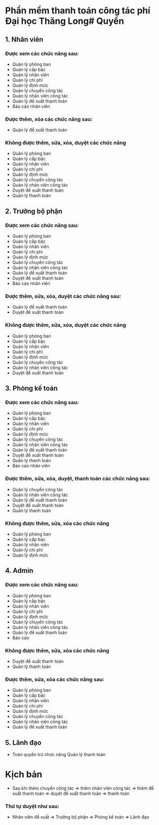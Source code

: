# Phần mềm thanh toán công tác phí Đại học Thăng Long# Quyền
## 1. Nhân viên
### Được xem các chức năng sau:
- 	Quản lý phòng ban
- 	Quản lý cấp bậc
- 	Quản lý nhân viên 
-	 Quản lý chi phí
- 	Quản lý định mức
- 	Quản lý chuyến công tác
- 	Quản lý nhân viên công tác
- 	Quản lý đề xuất thanh toán
-	 Báo cáo nhân viên
### Được thêm, xóa các chức năng sau:
- 	Quản lý đề xuất thanh toán
### Không được thêm, sửa, xóa, duyệt các chức năng 
- 	Quản lý phòng ban
- 	Quản lý cấp bậc
- 	Quản lý nhân viên 
- 	Quản lý chi phí
- 	Quản lý định mức
- 	Quản lý chuyến công tác
- 	Quản lý nhân viên công tác
- 	Duyệt đề xuất thanh toán
-	Quản lý thanh toán
## 2. Trưởng bộ phận
### Được xem các chức năng sau:
- 	Quản lý phòng ban
- 	Quản lý cấp bậc
- 	Quản lý nhân viên 
- 	Quản lý chi phí
- 	Quản lý định mức
- 	Quản lý chuyến công tác
-	 Quản lý nhân viên công tác
- 	Quản lý đề xuất thanh toán
- 	Duyệt đề xuất thanh toán
- 	Báo cáo nhân viên
### Được thêm, sửa, xóa, duyệt  các chức năng sau:
- 	Quản lý đề xuất thanh toán
- 	Duyệt đề xuất thanh toán
### Không được thêm, sửa, xóa, duyệt các chức năng 
- 	Quản lý phòng ban
- 	Quản lý cấp bậc
- 	Quản lý nhân viên 
- 	Quản lý chi phí
- 	Quản lý định mức
-	 Quản lý chuyến công tác
- 	Quản lý nhân viên công tác
- 	Duyệt đề xuất thanh toán
## 3. Phòng kế toán
### Được xem các chức năng sau:
- 	Quản lý phòng ban
- 	Quản lý cấp bậc
- 	Quản lý nhân viên 
- 	Quản lý chi phí
-	 Quản lý định mức
- 	Quản lý chuyến công tác
- 	Quản lý nhân viên công tác
-	 Quản lý đề xuất thanh toán
-	 Duyệt đề xuất thanh toán
- 	Quản lý thanh toán
- 	Báo cáo nhân viên
### Được thêm, sửa, xóa, duyệt, thanh toán các chức năng sau:
- 	Quản lý chuyến công tác
- 	Quản lý nhân viên công tác
-	 Quản lý đề xuất thanh toán
-	 Duyệt đề xuất thanh toán
- 	Quản lý thanh toán
### Không được thêm, sửa, xóa các chức năng 
-	 Quản lý phòng ban
- 	Quản lý cấp bậc
- 	Quản lý nhân viên 
- 	Quản lý chi phí
- 	Quản lý định mức
## 4. Admin
### Được xem các chức năng sau:
- 	Quản lý phòng ban
- 	Quản lý cấp bậc
- 	Quản lý nhân viên 
-	 Quản lý chi phí
- 	Quản lý định mức
- 	Quản lý chuyến công tác
- 	Quản lý nhân viên công tác
- 	Quản lý đề xuất thanh toán
- 	Báo cáo
### Không được thêm, sửa, xóa các chức năng 
-	 Duyệt đề xuất thanh toán
- 	Quản lý thanh toán
### Được thêm, sửa, xóa các chức năng sau:
- 	Quản lý phòng ban
-	 Quản lý cấp bậc
- 	Quản lý nhân viên 
- 	Quản lý chi phí
- 	Quản lý định mức
- 	Quản lý chuyến công tác
- 	Quản lý nhân viên công tác
- 	Quản lý đề xuất thanh toán
## 5. Lãnh đạo
- 	Toàn quyền trừ chức năng Quản lý thanh toán

# Kịch bản 
- Sau khi thêm chuyến công tác => thêm nhân viên công tác => thêm đề xuất thanh toán => duyệt đề xuất thanh toán => thanh toán
### Thứ tự duyệt như sau:
- Nhân viên đề xuất => Trưởng bộ phận => Phòng kế toán => Lãnh đạo
